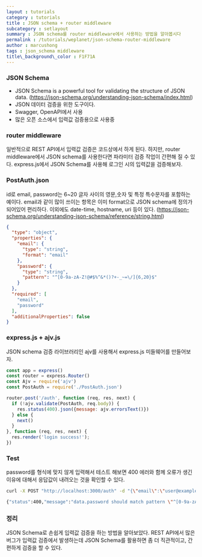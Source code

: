 ```yaml
---
layout : tutorials
category : tutorials
title : JSON schema + router middleware
subcategory : setlayout
summary : JSON schema를 router middleware에서 사용하는 방법을 알아봅시다
permalink : /tutorials/weplanet/json-schema-router-middleware
author : marcushong
tags : json_schema middleware
title\_background\_color : F1F71A
---
```


### JSON Schema
- JSON Schema is a powerful tool for validating the structure of JSON data. (https://json-schema.org/understanding-json-schema/index.html)
- JSON 데이터 검증을 위한 도구이다.
- Swagger, OpenAPI에서 사용
- 많은 오픈 소스에서 입력값 검증용으로 사용중

### router middleware
일반적으로 REST API에서 입력값 검증은 코드상에서 하게 된다.
하지만, router middleware에서 JSON schema를 사용한다면 파라미터 검증 작업이 간편해 질 수 있다.
express.js에서 JSON Schema를 사용해 로그인 시의 입력값을 검증해보자.

### PostAuth.json
id로 email, password는 6~20 글자 사이의 영문,숫자 및 특정 특수문자를 포함하는 예이다.
email과 같이 많이 쓰이는 항목은 이미 format으로 JSON schema에 정의가 되어있어 편리하다.
이외에도 date-time, hostname, uri 등이 있다. (https://json-schema.org/understanding-json-schema/reference/string.html)

```json
{
  "type": "object",
  "properties": {
    "email": {
      "type": "string",
      "format": "email"
    },
    "password": {
      "type": "string",
      "pattern": "^[0-9a-zA-Z!@#$%^&*()?+-_~=\/]{6,20}$"
    }
  },
  "required": [
    "email",
    "password"
  ],
  "additionalProperties": false
}
```

### express.js + ajv.js
JSON schema 검증 라이브러리인 ajv를 사용해서 express.js 미들웨어를 만들어보자.

```js
const app = express()
const router = express.Router()
const Ajv = require('ajv')
const PostAuth = require('./PostAuth.json')

router.post('/auth', function (req, res, next) {
  if (!ajv.validate(PostAuth, req.body)) {
    res.status(400).json({message: ajv.errorsText()})
  } else {
    next()
  }
}, function (req, res, next) {
  res.render('login success!');
})
```

### Test
password를 형식에 맞지 않게 입력해서 테스트 해보면 400 에러와 함께 오류가 생긴 이유에 대해서 응답값이 내려오는 것을 확인할 수 있다.

```sh
curl -X POST "http://localhost:3000/auth" -d "{\"email\":\"user@example.com\",\"password\":\"str\"}"

{"status":400,"message":"data.password should match pattern \"^[0-9a-zA-Z!@#$%^&*()?+-_~=\/]{6,20}$\"}"
```

### 정리
JSON Schema로 손쉽게 입력값 검증을 하는 방법을 알아보았다.
REST API에서 많은 버그가 입력값 검증에서 발생하는데 JSON Schema를 활용하면 좀 더 직관적이고, 간편하게 검증을 할 수 있다.